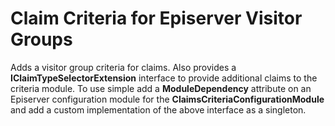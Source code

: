 ﻿# Claim Criteria for Episerver Visitor Groups

Adds a visitor group criteria for claims. Also provides a **IClaimTypeSelectorExtension** interface to provide additional claims to the criteria module. To use simple add a **ModuleDependency** attribute on an Episerver configuration module for the **ClaimsCriteriaConfigurationModule** and add a custom implementation of the above interface as a singleton.